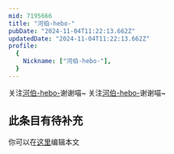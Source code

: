 ```yaml
---
mid: 7195666
title: "河伯-hebo-"
pubDate: "2024-11-04T11:22:13.662Z"
updatedDate: "2024-11-04T11:22:13.662Z"
profile:
  {
    Nickname: ["河伯-hebo-"],
  }
---
```


关注[河伯-hebo-](https://space.bilibili.com/7195666)谢谢喵~ 关注[河伯-hebo-](https://space.bilibili.com/7195666)谢谢喵~

## 此条目有待补充
你可以在[这里](https://github.com/Yuhanawa/VTuber.ICU-Content/edit/master/v/河伯-hebo-/index.md)编辑本文
